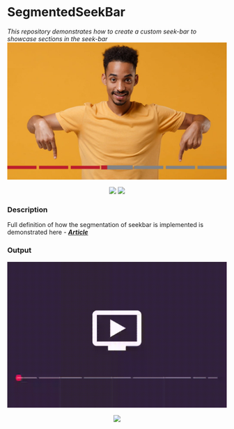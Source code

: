 # SegmentedSeekBar
_This repository demonstrates how to create a custom seek-bar to showcase sections in the seek-bar_
![Banner](https://github.com/devrath/SegmentedSeekBar/blob/main/output/banner.png)
<p align="center">
<a><img src="https://img.shields.io/badge/Built%20Using-Kotlin-silver?style=for-the-badge&logo=kotlin"></a>
<a><img src="https://img.shields.io/badge/Built%20By-Android%20Studio-red?style=for-the-badge&logo=android%20studio"></a>  
</p>



### Description
Full definition of how the segmentation of seekbar is implemented is demonstrated here - [_**Article**_](https://medium.com/@devrath.dev595/creating-a-custom-segmented-seek-bar-like-youtube-624b4ffc9f25)

### Output 
<p align="center">
  <img src="https://github.com/devrath/SegmentedSeekBar/blob/main/output/output.gif">
</p>

<p align="center">
<a><img src="https://forthebadge.com/images/badges/built-for-android.svg"></a>
</p>


